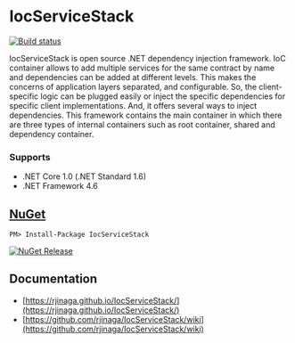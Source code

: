 # IocServiceStack

[![Build status](https://ci.appveyor.com/api/projects/status/bylhcbchnjas953q?svg=true)](https://ci.appveyor.com/project/rjinaga/iocservicestack)

IocServiceStack is open source .NET dependency injection framework. IoC container allows to add multiple services for the same contract by name and dependencies can be added at different levels. This makes the concerns of application layers separated, and configurable. So, the client-specific logic can be plugged easily or inject the specific dependencies for specific client implementations. And, it offers several ways to inject dependencies. This framework contains the main container in which there are three types of internal containers such as root container, shared and dependency container.

### Supports
- .NET Core 1.0 (.NET Standard 1.6)
- .NET Framework 4.6

## [NuGet](https://www.nuget.org/packages/IocServiceStack/)
```
PM> Install-Package IocServiceStack 
```
[![NuGet Release](https://img.shields.io/badge/nuget-v2.0.4-blue.svg)](https://www.nuget.org/packages/IocServiceStack/)

## Documentation 

- [https://rjinaga.github.io/IocServiceStack/](https://rjinaga.github.io/IocServiceStack/)
- [https://github.com/rjinaga/IocServiceStack/wiki](https://github.com/rjinaga/IocServiceStack/wiki)
